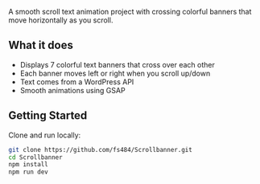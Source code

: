 A smooth scroll text animation project with crossing colorful banners that move horizontally as you scroll.

## What it does

- Displays 7 colorful text banners that cross over each other
- Each banner moves left or right when you scroll up/down
- Text comes from a WordPress API
- Smooth animations using GSAP

## Getting Started

Clone and run locally:

```bash
git clone https://github.com/fs484/Scrollbanner.git
cd Scrollbanner
npm install
npm run dev
